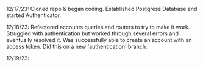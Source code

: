 12/17/23: Cloned repo & began coding. Established Postgress Database and started Authenticator.

12/18/23: Refactored accounts queries and routers to try to make it work. Struggled with authentication but worked through several errors and eventually resolved it. Was successfully able to create an account with an access token. Did this on a new 'authentication' branch. 

12/19/23:

